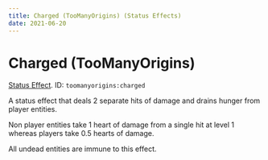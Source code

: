 ```yaml
---
title: Charged (TooManyOrigins) (Status Effects)
date: 2021-06-20
---
```

# Charged (TooManyOrigins)

[Status Effect](../misc/effects.md). ID: `toomanyorigins:charged`

A status effect that deals 2 separate hits of damage and drains hunger from player entities.

Non player entities take 1 heart of damage from a single hit at level 1 whereas players take 0.5 hearts of damage.

All undead entities are immune to this effect.